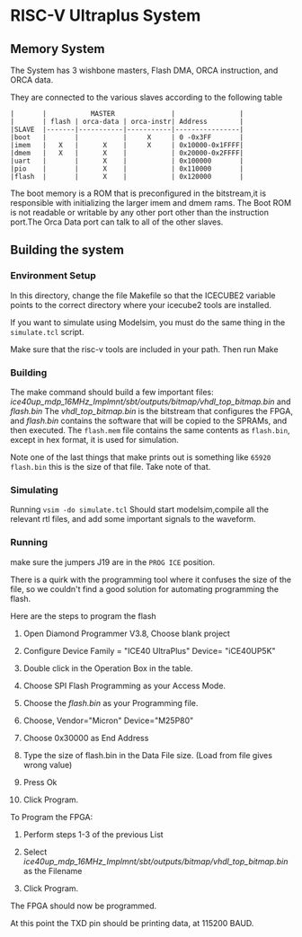 
# RISC-V Ultraplus System


## Memory System

The System has 3 wishbone masters, Flash DMA, ORCA instruction, and ORCA data.

They are connected to the various slaves according to the following table

    |       |           MASTER              |                |
    |       | flash | orca-data | orca-instr| Address        |
    |SLAVE  |-------|-----------|-----------|----------------|
    |boot   |       |           |     X     | 0 -0x3FF       |
    |imem   |   X   |      X    |     X     | 0x10000-0x1FFFF|
    |dmem   |   X   |      X    |           | 0x20000-0x2FFFF|
    |uart   |       |      X    |           | 0x100000       |
    |pio    |       |      X    |           | 0x110000       |
    |flash  |       |      X    |           | 0x120000       |


The boot memory is a ROM that is preconfigured in the bitstream,it is responsible with initializing the
larger imem and dmem rams. The Boot ROM is not readable or writable by any other port other than
the instruction port.The Orca Data port can talk to all of the other slaves.

## Building the system

### Environment Setup

In this directory, change the file Makefile so that the ICECUBE2 variable points to the correct
directory where your icecube2 tools are installed.

If you want to simulate using Modelsim, you must do the same thing in the `simulate.tcl` script.

Make sure that the risc-v tools are included in your path.
Then run Make

### Building

The make command should build a few important files: *ice40up\_mdp\_16MHz\_Implmnt/sbt/outputs/bitmap/vhdl\_top\_bitmap.bin* and *flash.bin*
The *vhdl_top_bitmap.bin* is the bitstream that configures the FPGA, and
*flash.bin* contains the software that will be copied to the SPRAMs, and then executed.
The `flash.mem` file contains the same contents as `flash.bin`, except in hex format, it is
used for simulation.

Note one of the last things that make prints out is something like `65920 flash.bin` this is
the size of that file. Take note of that.

### Simulating

Running `vsim -do simulate.tcl` Should start modelsim,compile all the relevant rtl files,
and add some important signals to the waveform.

### Running

make sure the jumpers J19 are in the `PROG ICE` position.

There is a quirk with the programming tool where it confuses the size of the file, so we couldn't find a
good solution for automating programming the flash.

Here are the steps to program the flash

1. Open Diamond Programmer V3.8, Choose blank project

2. Configure Device Family = "ICE40 UltraPlus" Device= "iCE40UP5K"

3. Double click in the Operation Box in the table.

4. Choose SPI Flash Programming as your Access Mode.

5. Choose the *flash.bin* as your Programming file.

6. Choose, Vendor="Micron" Device="M25P80"

7. Choose 0x30000 as End Address

8. Type the size of flash.bin in the Data File size. (Load from file gives wrong value)

9. Press Ok

10. Click Program.


To Program the FPGA:

1. Perform steps 1-3 of the previous List

2. Select *ice40up\_mdp\_16MHz\_Implmnt/sbt/outputs/bitmap/vhdl\_top\_bitmap.bin* as the Filename

3. Click Program.


The FPGA should now be programmed.

At this point the TXD pin should be printing data, at 115200 BAUD.
